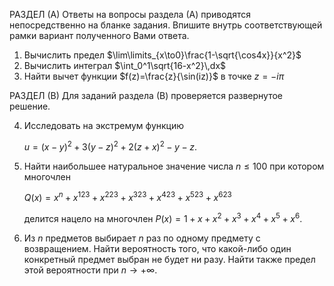 

РАЗДЕЛ (А) Ответы на вопросы раздела (А) приводятся непосредственно на бланке задания. Впишите внутрь соответствующей рамки вариант полученного Вами ответа.

1. Вычислить предел $\lim\limits_{x\to0}\frac{1-\sqrt{\cos4x}}{x^2}$
2. Вычислить интеграл $\int_0^1\sqrt{16-x^2}\,dx$
3. Найти вычет функции $f(z)=\frac{z}{\sin(iz)}$ в точке $z=-i\pi$ 


РАЗДЕЛ (В) Для заданий раздела (В) проверяется развернутое решение.

4. Исследовать на экстремум функцию
   
   $u=(x-y)^2+3(y-z)^2+2(z+x)^2-y-z$.

5. Найти наибольшее натуральное значение числа $n\leqslant100$ при котором многочлен
   
   $Q(x)=x^n + x^{123} + x^{223} + x^{323} + x^{423} + x^{523} + x^{623}$

   делится нацело на многочлен $P(x)=1+x+x^2+x^3+x^4+x^5+x^6$.

6. Из $n$ предметов выбирает $n$ раз по одному предмету с возвращением. Найти вероятность того, что какой-либо один конкретный предмет выбран не будет ни разу. Найти также предел этой вероятности при $n\to+\infty$.